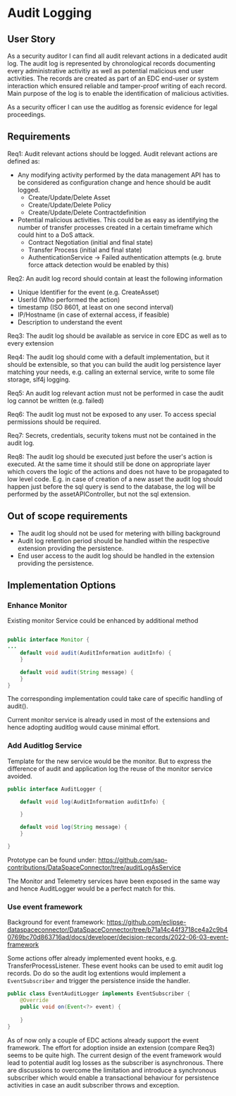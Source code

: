 
# Audit Logging

## User Story
As a security auditor I can find all audit relevant actions in a dedicated audit log. The audit log is represented by chronological records documenting every administrative activitiy as well as potential malicious end user activities. The records are created as part of an EDC end-user or system interaction which ensured reliable and tamper-proof writing of each record.
Main purpose of the log is to enable the identification of malicious activities.

As a security officer I can use the auditlog as forensic evidence for legal proceedings.

## Requirements
Req1: Audit relevant actions should be logged. Audit relevant actions are defined as:
- Any modifying activity performed by the data management API has to be considered as configuration change and hence should be audit logged.
   - Create/Update/Delete Asset
   - Create/Update/Delete Policy
   - Create/Update/Delete Contractdefinition
- Potential malicious activities. This could be as easy as identifying the number of transfer processes created in a certain timeframe which could hint to a DoS attack.
   - Contract Negotiation (initial and final state)
   - Transfer Process (initial and final state)
   - AuthenticationService -> Failed authentication attempts (e.g. brute force attack detection would be enabled by this)

Req2: An audit log record should contain at least the following information
- Unique Identifier for the event (e.g. CreateAsset)
- UserId (Who performed the action)
- timestamp (ISO 8601, at least on one second interval)
- IP/Hostname (in case of external access, if feasible)
- Description to understand the event

Req3: The audit log should be available as service in core EDC as well as to every extension

Req4: The audit log should come with a default implementation, but it should be extensible, so that you can build the audit log persistence layer matching your needs, e.g. calling an external service, write to some file storage, slf4j logging.

Req5: An audit log relevant action must not be performed in case the audit log cannot be written (e.g. failed)

Req6: The audit log must not be exposed to any user. To access special permissions should be required.

Req7: Secrets, credentials, security tokens must not be contained in the audit log.

Req8: The audit log should be executed just before the user's action is executed. At the same time it should still be done on appropriate layer which covers the logic of the actions and does not have to be propagated to low level code. E.g. in case of creation of a new asset the audit log should happen just before the sql query is send to the database, the log will be performed by the assetAPIController, but not the sql extension.

## Out of scope requirements
- The audit log should not be used for metering with billing background
- Audit log retention period should be handled within the respective extension providing the persistence.
- End user access to the audit log should be handled in the extension providing the persistence.

## Implementation Options

### Enhance Monitor
Existing monitor Service could be enhanced by additional method
````java

public interface Monitor {
...
    default void audit(AuditInformation auditInfo) {
    }

    default void audit(String message) {
    }
}
````
The corresponding implementation could take care of specific handling of audit().

Current monitor service is already used in most of the extensions and hence adopting auditlog would cause minimal effort.

### Add Auditlog Service
Template for the new service would be the monitor. But to express the difference of audit and application log the reuse of the monitor service avoided.
````java
public interface AuditLogger {

    default void log(AuditInformation auditInfo) {

    }

    default void log(String message) {
    }

}
````
Prototype can be found under: https://github.com/sap-contributions/DataSpaceConnector/tree/auditLogAsService

The Monitor and Telemetry services have been exposed in the same way and hence AuditLogger would be a perfect match for this.

### Use event framework
Background for event framework: https://github.com/eclipse-dataspaceconnector/DataSpaceConnector/tree/b71a14c44f3718ce4a2c9b40769bc70d863716ad/docs/developer/decision-records/2022-06-03-event-framework

Some actions offer already implemented event hooks, e.g. TransferProcessListener. These event hooks can be used to emit audit log records.
Do do so the audit log extentions would implement a `EventSubscriber` and trigger the persistence inside the handler.

````java
public class EventAuditLogger implements EventSubscriber {
    @Override
    public void on(Event<?> event) {
        
    }
}
````

As of now only a couple of EDC actions already support the event framework. The effort for adoption inside an extension (compare Req3) seems to be quite high.
The current design of the event framework would lead to potential audit log losses as the subscriber is asynchronous. There are discussions to overcome the limitation and introduce a synchronous subscriber which would enable a transactional behaviour for persistence activities in case an audit subscriber throws and exception.